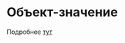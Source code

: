 # Объект-значение

Подробнее [тут](https://github.com/zndoc/team/blob/master/architecture/value.md)
